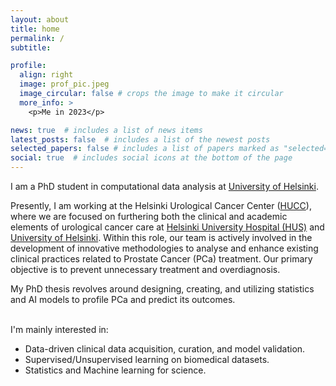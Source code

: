 ```yaml
---
layout: about
title: home
permalink: /
subtitle: 

profile:
  align: right
  image: prof_pic.jpeg
  image_circular: false # crops the image to make it circular
  more_info: >
    <p>Me in 2023</p>

news: true  # includes a list of news items
latest_posts: false  # includes a list of the newest posts
selected_papers: false # includes a list of papers marked as "selected={true}"
social: true  # includes social icons at the bottom of the page
---
```


I am a PhD student in computational data analysis at <a href='https://www.helsinki.fi/en
'>University of Helsinki</a>. 


Presently, I am working at the Helsinki Urological Cancer Center (<a href='https://www.hucc.fi/'>HUCC</a>), where we are focused on furthering both the clinical and academic elements of urological cancer care at <a href='https://www.hus.fi/en'>Helsinki University Hospital (HUS)</a> and <a href='https://www.helsinki.fi/en'>University of Helsinki</a>. Within this role, our team is actively involved in the development of innovative methodologies to analyse and enhance existing clinical practices related to Prostate Cancer (PCa) treatment. Our primary objective is to prevent unnecessary treatment and overdiagnosis. 

My PhD thesis revolves around designing, creating, and utilizing statistics and AI models to profile PCa and predict its outcomes.

<br /> I'm mainly interested in:

* Data-driven clinical data acquisition, curation, and model validation. 
* Supervised/Unsupervised learning on biomedical datasets. 
* Statistics and Machine learning for science.